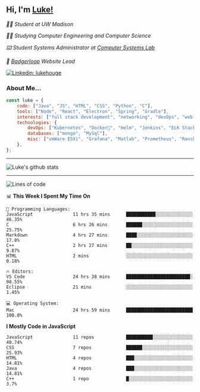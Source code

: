 <h2> Hi, I'm <a href="https://www.lukehouge.com">Luke!</a></h2>

<p><em>👨‍🎓 Student at UW Madison</em></p>
<p><em>🧑‍💻 Studying Computer Engineering and Computer Science</em></p>
<p><em>⌨️ Student Systems Administrator at <a href="https://csl.cs.wisc.edu/">Computer Systems Lab</a></em></p>
<p><em>🚆  <a href="https://badgerloop.com">Badgerloop</a> Website Lead</em></p>


[![Linkedin: lukehouge](https://img.shields.io/badge/-lukehouge-blue?style=flat-square&logo=Linkedin&logoColor=white&link=https://www.linkedin.com/in/lukehouge/)](https://www.linkedin.com/in/lukehouge/)

### About Me...  

```javascript
const luke = {
    code: ["Java", "JS", "HTML", "CSS", "Python", "C"],
    tools: ["Node", "React", "Electron", "Spring", "Gradle"],
    interests: ["full stack development", "networking", "devOps", "web dev", "photography"],
    technologies: {
        devOps: ["Kubernetes", "Docker🐳", "Helm", "Jenkins", "ELK Stack"],
        databases: ["mongo", "MySql"],
        misc: ["vmWare ESXi", "Grafana", "Matlab", "Prometheus", "Rancher", "Cisco"]
    },
};
```
---

![Luke's github stats](https://github-readme-stats.vercel.app/api?username=lukehouge&show_icons=true&theme=dracula)

---

<!--START_SECTION:waka-->
![Lines of code](https://img.shields.io/badge/From%20Hello%20World%20I%27ve%20Written-378756%20lines%20of%20code-blue)

📊 **This Week I Spent My Time On** 

```text
💬 Programming Languages: 
JavaScript               11 hrs 35 mins      ███████████░░░░░░░░░░░░░░   46.35% 
C                        6 hrs 26 mins       ██████░░░░░░░░░░░░░░░░░░░   25.75% 
Markdown                 4 hrs 27 mins       ████░░░░░░░░░░░░░░░░░░░░░   17.8% 
C++                      2 hrs 27 mins       ██░░░░░░░░░░░░░░░░░░░░░░░   9.87% 
HTML                     2 mins              ░░░░░░░░░░░░░░░░░░░░░░░░░   0.18%

🔥 Editors: 
VS Code                  24 hrs 38 mins      ████████████████████████░   98.55% 
Eclipse                  21 mins             ░░░░░░░░░░░░░░░░░░░░░░░░░   1.45%

💻 Operating System: 
Mac                      24 hrs 59 mins      █████████████████████████   100.0%

```

**I Mostly Code in JavaScript** 

```text
JavaScript               11 repos            ██████████░░░░░░░░░░░░░░░   40.74% 
CSS                      7 repos             ██████░░░░░░░░░░░░░░░░░░░   25.93% 
HTML                     4 repos             ███░░░░░░░░░░░░░░░░░░░░░░   14.81% 
Java                     4 repos             ███░░░░░░░░░░░░░░░░░░░░░░   14.81% 
C++                      1 repo              █░░░░░░░░░░░░░░░░░░░░░░░░   3.7%

```



<!--END_SECTION:waka-->
